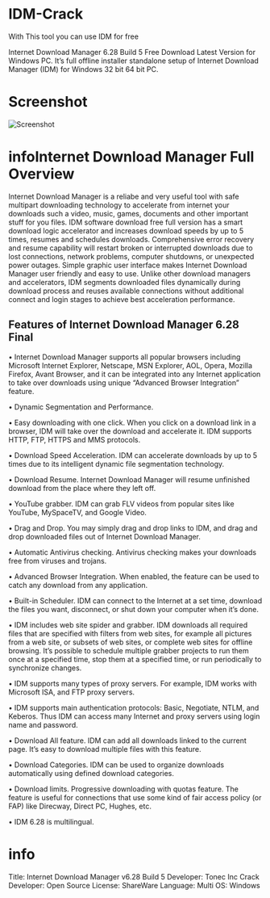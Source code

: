 # IDM-Crack

With This tool you can use IDM for free

Internet Download Manager 6.28 Build 5 Free Download Latest Version for Windows PC. It’s full offline installer standalone setup of Internet Download Manager (IDM) for Windows 32 bit 64 bit PC.

# Screenshot

![Screenshot](https://raw.githubusercontent.com/clirimfurriku/IDM-Crack/master/Capture222.PNG "Screenshot")

# infoInternet Download Manager Full Overview

Internet Download Manager is a reliabe and very useful tool with safe multipart downloading technology to accelerate from internet your downloads such a video, music, games, documents and other important stuff for you files. IDM software download free full version has a smart download logic accelerator and increases download speeds by up to 5 times, resumes and schedules downloads. Comprehensive error recovery and resume capability will restart broken or interrupted downloads due to lost connections, network problems, computer shutdowns, or unexpected power outages. Simple graphic user interface makes Internet Download Manager user friendly and easy to use. Unlike other download managers and accelerators, IDM segments downloaded files dynamically during download process and reuses available connections without additional connect and login stages to achieve best acceleration performance.

Features of Internet Download Manager 6.28 Final
------------------------------------------------

• Internet Download Manager supports all popular browsers including Microsoft Internet Explorer, Netscape, MSN Explorer, AOL, Opera, Mozilla Firefox, Avant Browser, and it can be integrated into any Internet application to take over downloads using unique “Advanced Browser Integration” feature.

• Dynamic Segmentation and Performance.

• Easy downloading with one click. When you click on a download link in a browser, IDM will take over the download and accelerate it. IDM supports HTTP, FTP, HTTPS and MMS protocols.

• Download Speed Acceleration. IDM can accelerate downloads by up to 5 times due to its intelligent dynamic file segmentation technology.

• Download Resume. Internet Download Manager will resume unfinished download from the place where they left off.

• YouTube grabber. IDM can grab FLV videos from popular sites like YouTube, MySpaceTV, and Google Video.

• Drag and Drop. You may simply drag and drop links to IDM, and drag and drop downloaded files out of Internet Download Manager.

• Automatic Antivirus checking. Antivirus checking makes your downloads free from viruses and trojans.

• Advanced Browser Integration. When enabled, the feature can be used to catch any download from any application.

• Built-in Scheduler. IDM can connect to the Internet at a set time, download the files you want, disconnect, or shut down your computer when it’s done.

• IDM includes web site spider and grabber. IDM downloads all required files that are specified with filters from web sites, for example all pictures from a web site, or subsets of web sites, or complete web sites for offline browsing. It’s possible to schedule multiple grabber projects to run them once at a specified time, stop them at a specified time, or run periodically to synchronize changes.

• IDM supports many types of proxy servers. For example, IDM works with Microsoft ISA, and FTP proxy servers.

• IDM supports main authentication protocols: Basic, Negotiate, NTLM, and Keberos. Thus IDM can access many Internet and proxy servers using login name and password.

• Download All feature. IDM can add all downloads linked to the current page. It’s easy to download multiple files with this feature.

• Download Categories. IDM can be used to organize downloads automatically using defined download categories.

• Download limits. Progressive downloading with quotas feature. The feature is useful for connections that use some kind of fair access policy (or FAP) like Direcway, Direct PC, Hughes, etc.

• IDM 6.28 is multilingual.

# info
Title: Internet Download Manager v6.28 Build 5
Developer: Tonec Inc
Crack Developer: Open Source
License: ShareWare
Language: Multi
OS: Windows

